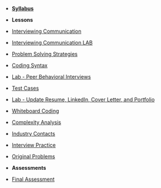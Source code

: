 - **[Syllabus](README.md)**

- **Lessons**
- [Interviewing Communication](Lessons/01-Interviewing-Communication.md)
- [Interviewing Communication LAB](Lessons/02-Interviewing-Communication-Lab.md)
- [Problem Solving Strategies](Lessons/03-Problem-Solving-Strategies.md)
- [Coding Syntax](Lessons/04-Coding-Syntax.md)
- [Lab - Peer Behavioral Interviews](Lessons/05-Behavioral-Interviews.md)
- [Test Cases](Lessons/06-Test-Cases.md)
- [Lab - Update Resume, LinkedIn, Cover Letter, and Portfolio](Lessons/07-Resume-Lab.md)
- [Whiteboard Coding](Lessons/08-Whiteboard-Coding.md)
- [Complexity Analysis](Lessons/09-Complexity-Analysis.md)
- [Industry Contacts](Lessons/10-Industry-Contacts.md)
- [Interview Practice](Lessons/11-Interview-Practice.md)
- [Original Problems](Lessons/12-Original-Problems.md)

- **Assessments**
- [Final Assessment](https://docs.google.com/document/d/1Y7q9TdUgX_YCjxbTFzcJUZlCd83yN3ALPUqaaw3hoPw/edit)